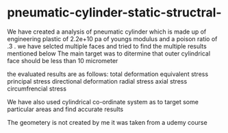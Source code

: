 # pneumatic-cylinder-static-structral-

We have created a analysis of pneumatic cylinder which is made up of engineering plastic of 2.2e+10 pa of youngs modulus and a poison ratio of .3 .
we have selcted multiple faces and tried to find the multiple results mentioned below 
 The main target was to ditermine that outer cylindrical face should be less than 10 micrometer 

 the evaluated results are as follows:
 total deformation 
 equivalent stress
 principal stress 
 directional deformation
 radial stress
 axial stress 
 circumfrencial stress 

 We have also used cylindrical co-ordinate system as to target some particular areas and find accurate results 

The geometery is not created by me it was taken from a udemy course 
